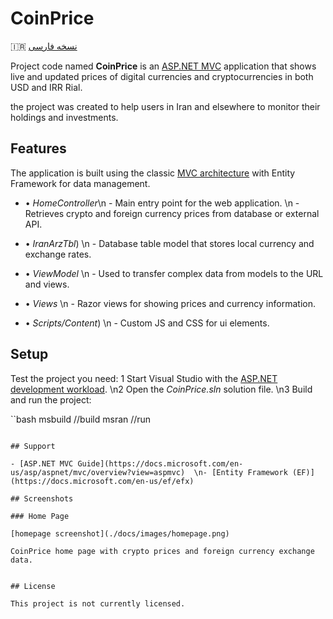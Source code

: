 # CoinPrice

🇮🇷 [نسخه فارسی](./README.fa.md)

Project code named **CoinPrice** is an [ASP.NET MVC](https://docs.microsoft.com/en-us/asp/asp/mvc/overview) application that shows live and updated prices of digital currencies and cryptocurrencies in both USD and IRR Rial.

the project was created to help users in Iran and elsewhere to monitor their holdings and investments.

## Features 

The application is built using the classic [MVC architecture](https://docs.microsoft.com/en-us/asp/aspnet/mvc/overview) with Entity Framework for data management.

- • *HomeController*\n  - Main entry point for the web application.  \n  - Retrieves crypto and foreign currency prices from database or external API.

- • *IranArzTbl*)  \n  - Database table model that stores local currency and exchange rates.

- • *ViewModel*  \n  - Used to transfer complex data from models to the URL and views.

- • *Views*  \n  - Razor views for showing prices and currency information.

- • *Scripts/Content*)  \n  - Custom JS and CSS for ui elements.

## Setup

Test the project you need:
1
 Start Visual Studio with the [ASP.NET development workload](https://visualstudio.microsoft.com/vs/).  \n2  Open the *CoinPrice.sln* solution file.  \n3  Build and run the project:

``bash
msbuild //build
msran  //run
```

## Support

- [ASP.NET MVC Guide](https://docs.microsoft.com/en-us/asp/aspnet/mvc/overview?view=aspmvc)  \n- [Entity Framework (EF)](https://docs.microsoft.com/en-us/ef/efx)

## Screenshots

### Home Page

[homepage screenshot](./docs/images/homepage.png)

CoinPrice home page with crypto prices and foreign currency exchange data.  


## License

This project is not currently licensed.